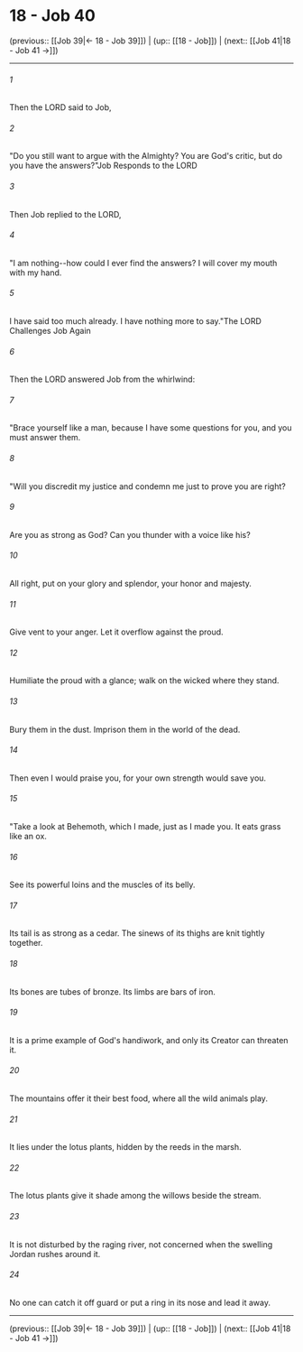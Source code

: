 # 18 - Job 40

(previous:: [[Job 39|← 18 - Job 39]]) | (up:: [[18 - Job]]) | (next:: [[Job 41|18 - Job 41 →]])

***


###### 1 
Then the LORD said to Job, 

###### 2 
"Do you still want to argue with the Almighty? You are God's critic, but do you have the answers?"Job Responds to the LORD 

###### 3 
Then Job replied to the LORD, 

###### 4 
"I am nothing--how could I ever find the answers? I will cover my mouth with my hand. 

###### 5 
I have said too much already. I have nothing more to say."The LORD Challenges Job Again 

###### 6 
Then the LORD answered Job from the whirlwind: 

###### 7 
"Brace yourself like a man, because I have some questions for you, and you must answer them. 

###### 8 
"Will you discredit my justice and condemn me just to prove you are right? 

###### 9 
Are you as strong as God? Can you thunder with a voice like his? 

###### 10 
All right, put on your glory and splendor, your honor and majesty. 

###### 11 
Give vent to your anger. Let it overflow against the proud. 

###### 12 
Humiliate the proud with a glance; walk on the wicked where they stand. 

###### 13 
Bury them in the dust. Imprison them in the world of the dead. 

###### 14 
Then even I would praise you, for your own strength would save you. 

###### 15 
"Take a look at Behemoth, which I made, just as I made you. It eats grass like an ox. 

###### 16 
See its powerful loins and the muscles of its belly. 

###### 17 
Its tail is as strong as a cedar. The sinews of its thighs are knit tightly together. 

###### 18 
Its bones are tubes of bronze. Its limbs are bars of iron. 

###### 19 
It is a prime example of God's handiwork, and only its Creator can threaten it. 

###### 20 
The mountains offer it their best food, where all the wild animals play. 

###### 21 
It lies under the lotus plants, hidden by the reeds in the marsh. 

###### 22 
The lotus plants give it shade among the willows beside the stream. 

###### 23 
It is not disturbed by the raging river, not concerned when the swelling Jordan rushes around it. 

###### 24 
No one can catch it off guard or put a ring in its nose and lead it away.

***

(previous:: [[Job 39|← 18 - Job 39]]) | (up:: [[18 - Job]]) | (next:: [[Job 41|18 - Job 41 →]])
